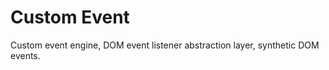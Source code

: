 Custom Event
============

Custom event engine, DOM event listener abstraction layer, synthetic DOM events.
